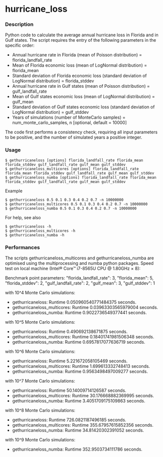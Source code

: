 # hurricane_loss

### Description

Python code to calculate the average annual hurricane loss in Florida and in Gulf states.
The script requires the entry of the following parameters in the specific order:

* Annual hurricane rate in Florida (mean of Poisson distribution) = florida_landfall_rate
* Mean of Florida economic loss (mean of LogNormal distribution) = florida_mean
* Standard deviation of Florida economic loss (standard deviation of LogNormal distribution) = florida_stddev
* Annual hurricane rate in Gulf states (mean of Poisson distribution) = gulf_landfall_rate
* Mean of Gulf states economic loss (mean of LogNormal distribution) = gulf_mean
* Standard deviation of Gulf states economic loss (standard deviation of LogNormal distribution) = gulf_stddev
* Years of simulations (number of MonteCarlo samples) = num_monte_carlo_samples, n [optional, default = 10000]

The code first performs a consistency check, requiring all input parameters to be positive, and the number of simulated years a positive integer.


### Usage

    $ gethurricaneloss [options] florida_landfall_rate florida_mean florida_stddev gulf_landfall_rate gulf_mean gulf_stddev
    $ gethurricaneloss_multicores [options] florida_landfall_rate florida_mean florida_stddev gulf_landfall_rate gulf_mean gulf_stddev
    $ gethurricaneloss_numba [options] florida_landfall_rate florida_mean florida_stddev gulf_landfall_rate gulf_mean gulf_stddev
    
Example

    $ gethurricaneloss 0.5 0.1 0.3 0.4 0.2 0.7 -n 10000000
    $ gethurricaneloss_multicores 0.5 0.1 0.3 0.4 0.2 0.7 -n 10000000
    $ gethurricaneloss_numba 0.5 0.1 0.3 0.4 0.2 0.7 -n 10000000

For help, see also

    $ gethurricaneloss -h
    $ gethurricaneloss_multicores -h
    $ gethurricaneloss_numba -h
    
    
### Performances

The scripts gethurricaneloss_multicores and gethurricaneloss_numba are optimised using the multiprocessing and numba python packages.
Speed test on local machine (Intel® Core™ i7-8565U CPU @ 1.80GHz × 8):

Benchmark point parameters:
"florida_landfall_rate": 3,
"florida_mean": 5,
"florida_stddev": 2,
"gulf_landfall_rate": 2,
"gulf_mean": 3,
"gulf_stddev": 1

with 10^4 Monte Carlo simulations:
* gethurricaneloss: Runtime 0.050960540771484375 seconds.
* gethurricaneloss_multicores: Runtime 0.03963303565979004 seconds.
* gethurricaneloss_numba: Runtime 0.9022736549377441 seconds.

with 10^5 Monte Carlo simulations:
* gethurricaneloss: Runtime 0.490692138671875 seconds.
* gethurricaneloss_multicores: Runtime 0.18401741981506348 seconds.
* gethurricaneloss_numba: Runtime 0.6957817077636719 seconds.

with 10^6 Monte Carlo simulations:
* gethurricaneloss: Runtime 5.221672058105469 seconds.
* gethurricaneloss_multicores: Runtime 1.699613332748413 seconds.
* gethurricaneloss_numba: Runtime 0.9563498497009277 seconds.

with 10^7 Monte Carlo simulations:
* gethurricaneloss: Runtime 50.14009714126587 seconds.
* gethurricaneloss_multicores: Runtime 30.176668882369995 seconds.
* gethurricaneloss_numba: Runtime 3.4051709175109863 seconds.

with 10^8 Monte Carlo simulations:
* gethurricaneloss: Runtime 726.0821187496185 seconds.
* gethurricaneloss_multicores: Runtime 355.67957615852356 seconds.
* gethurricaneloss_numba: Runtime 34.81420302391052 seconds.

with 10^9 Monte Carlo simulations:
* gethurricaneloss_numba: Runtime 352.9503734111786 seconds.
